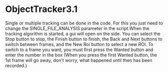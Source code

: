 # ObjectTracker3.1
Single or multiple tracking can be done in the code. For this you just need to change the SINGLE_FILE_ANALYSIS parameter in the script.When the tracking algorithm is started, a gui will open on the side. You can select the Stop button to stop, the Finish button to finish, the Back and Next buttons to switch between frames, and the New Roi button to select a new ROI. To switch to a frame you want, you must first press the Wanted button and enter the number in the box (When you press the first Wanted button, the 1st frame will go away, don't worry, what happened until then has been recorded.)

